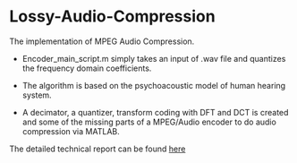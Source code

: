 # Lossy-Audio-Compression

The implementation of MPEG Audio Compression.

- Encoder_main_script.m simply takes an input of .wav file and quantizes the frequency domain coefficients. 

- The algorithm is based on the psychoacoustic model of human hearing system. 

- A decimator, a quantizer, transform coding with DFT and DCT is created and some of the missing parts of a MPEG/Audio encoder to do audio compression via MATLAB.


The detailed technical report can be found [here](./Results/report.pdf)
